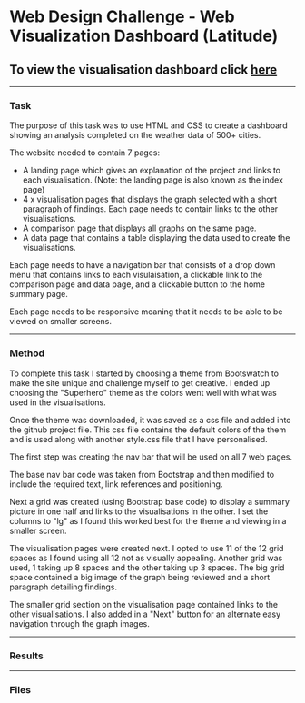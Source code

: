# Web Design Challenge - Web Visualization Dashboard (Latitude)
## To view the visualisation dashboard click [here](https://lp-116.github.io/web-design-challenge/index.html)

---
### Task

The purpose of this task was to use HTML and CSS to create a dashboard showing an analysis completed on the weather data of 500+ cities.

The website needed to contain 7 pages:
* A landing page which gives an explanation of the project and links to each visualisation. (Note: the landing page is also known as the index page)
* 4 x visualisation pages that displays the graph selected with a short paragraph of findings. Each page needs to contain links to the other visualisations.
* A comparison page that displays all graphs on the same page.
* A data page that contains a table displaying the data used to create the visualisations.

Each page needs to have a navigation bar that consists of a drop down menu that contains links to each visulaisation, a clickable link to the comparison page and data page, and a clickable button to the home summary page. 

Each page needs to be responsive meaning that it needs to be able to be viewed on smaller screens.


---
### Method

To complete this task I started by choosing a theme from Bootswatch to make the site unique and challenge myself to get creative. I ended up choosing the "Superhero" theme as the colors went well with what was used in the visualisations.

Once the theme was downloaded, it was saved as a css file and added into the github project file. This css file contains the default colors of the them and is used along with another style.css file that I have personalised.

The first step was creating the nav bar that will be used on all 7 web pages.

The base nav bar code was taken from Bootstrap and then modified to include the required text, link references and positioning.

Next a grid was created (using Bootstrap base code) to display a summary picture in one half and links to the visualisations in the other. 
I set the columns to "lg" as I found this worked best for the theme and viewing in a smaller screen.

The visualisation pages were created next. I opted to use 11 of the 12 grid spaces as I found using all 12 not as visually appealing.
Another grid was used, 1 taking up 8 spaces and the other taking up 3 spaces.
The big grid space contained a big image of the graph being reviewed and a short paragraph detailing findings.

The smaller grid section on the visualisation page contained links to the other visualisations.
I also added in a "Next" button for an alternate easy navigation through the graph images.






---
### Results




---
### Files
